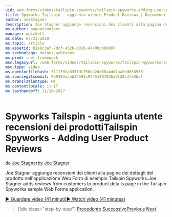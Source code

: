 ```yaml
---
uid: web-forms/videos/tailspin-spyworks/tailspin-spyworks-adding-user-product-reviews
title: Spyworks Tailspin - aggiunta utente Product Reviews | Documenti Microsoft
author: JoeStagner
description: Joe Stagner aggiunge recensioni dei clienti alla pagina dei dettagli del prodotto nell'applicazione Web Form di esempio Tailspin Spyworks.
ms.author: aspnetcontent
manager: wpickett
ms.date: 07/21/2010
ms.topic: article
ms.assetid: b2e8c3af-7dcf-432b-b01b-4740bcb00897
ms.technology: dotnet-webforms
ms.prod: .net-framework
msc.legacyurl: /web-forms/videos/tailspin-spyworks/tailspin-spyworks-adding-user-product-reviews
msc.type: video
ms.openlocfilehash: 511139fa8351dc75bba2dd60a4dd7aa2dd663930
ms.sourcegitcommit: 9a9483aceb34591c97451997036a9120c3fe2baf
ms.translationtype: MT
ms.contentlocale: it-IT
ms.lasthandoff: 11/10/2017
---
```

<a name="tailspin-spyworks---adding-user-product-reviews"></a><span data-ttu-id="f822f-103">Spyworks Tailspin - aggiunta utente recensioni dei prodotti</span><span class="sxs-lookup"><span data-stu-id="f822f-103">Tailspin Spyworks - Adding User Product Reviews</span></span>
====================
<span data-ttu-id="f822f-104">da [Joe Stagner](https://github.com/JoeStagner)</span><span class="sxs-lookup"><span data-stu-id="f822f-104">by [Joe Stagner](https://github.com/JoeStagner)</span></span>

<span data-ttu-id="f822f-105">Joe Stagner aggiunge recensioni dei clienti alla pagina dei dettagli del prodotto nell'applicazione Web Form di esempio Tailspin Spyworks.</span><span class="sxs-lookup"><span data-stu-id="f822f-105">Joe Stagner adds reviews from customers to product details page in the Tailspin Spyworks sample Web Forms application.</span></span>

[<span data-ttu-id="f822f-106">&#9654; Guardare video (41 minuti)</span><span class="sxs-lookup"><span data-stu-id="f822f-106">&#9654; Watch video (41 minutes)</span></span>](https://channel9.msdn.com/Blogs/ASP-NET-Site-Videos/tailspin-spyworks-adding-user-product-reviews)

>[!div class="step-by-step"]
<span data-ttu-id="f822f-107">[Precedente](tailspin-spyworks-final-check-out.md)
[Successivo](tailspin-spyworks-displaying-user-reviews.md)</span><span class="sxs-lookup"><span data-stu-id="f822f-107">[Previous](tailspin-spyworks-final-check-out.md)
[Next](tailspin-spyworks-displaying-user-reviews.md)</span></span>
